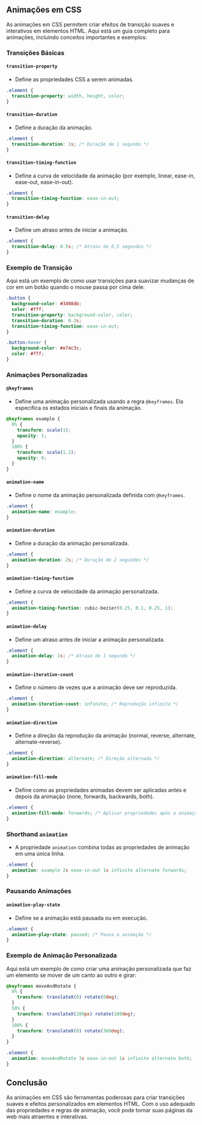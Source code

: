 ## Animações em CSS

As animações em CSS permitem criar efeitos de transição suaves e interativos em elementos HTML. Aqui está um guia completo para animações, incluindo conceitos importantes e exemplos:

### Transições Básicas

#### `transition-property`

- Define as propriedades CSS a serem animadas.

```css
.element {
  transition-property: width, height, color;
}
```

#### `transition-duration`

- Define a duração da animação.

```css
.element {
  transition-duration: 1s; /* Duração de 1 segundo */
}
```

#### `transition-timing-function`

- Define a curva de velocidade da animação (por exemplo, linear, ease-in, ease-out, ease-in-out).

```css
.element {
  transition-timing-function: ease-in-out;
}
```

#### `transition-delay`

- Define um atraso antes de iniciar a animação.

```css
.element {
  transition-delay: 0.5s; /* Atraso de 0,5 segundos */
}
```

### Exemplo de Transição

Aqui está um exemplo de como usar transições para suavizar mudanças de cor em um botão quando o mouse passa por cima dele:

```css
.button {
  background-color: #3498db;
  color: #fff;
  transition-property: background-color, color;
  transition-duration: 0.3s;
  transition-timing-function: ease-in-out;
}

.button:hover {
  background-color: #e74c3c;
  color: #fff;
}
```

### Animações Personalizadas

#### `@keyframes`

- Define uma animação personalizada usando a regra `@keyframes`. Ela especifica os estados iniciais e finais da animação.

```css
@keyframes example {
  0% {
    transform: scale(1);
    opacity: 1;
  }
  100% {
    transform: scale(1.2);
    opacity: 0;
  }
}
```

#### `animation-name`

- Define o nome da animação personalizada definida com `@keyframes`.

```css
.element {
  animation-name: example;
}
```

#### `animation-duration`

- Define a duração da animação personalizada.

```css
.element {
  animation-duration: 2s; /* Duração de 2 segundos */
}
```

#### `animation-timing-function`

- Define a curva de velocidade da animação personalizada.

```css
.element {
  animation-timing-function: cubic-bezier(0.25, 0.1, 0.25, 1);
}
```

#### `animation-delay`

- Define um atraso antes de iniciar a animação personalizada.

```css
.element {
  animation-delay: 1s; /* Atraso de 1 segundo */
}
```

#### `animation-iteration-count`

- Define o número de vezes que a animação deve ser reproduzida.

```css
.element {
  animation-iteration-count: infinite; /* Reprodução infinita */
}
```

#### `animation-direction`

- Define a direção da reprodução da animação (normal, reverse, alternate, alternate-reverse).

```css
.element {
  animation-direction: alternate; /* Direção alternada */
}
```

#### `animation-fill-mode`

- Define como as propriedades animadas devem ser aplicadas antes e depois da animação (none, forwards, backwards, both).

```css
.element {
  animation-fill-mode: forwards; /* Aplicar propriedades após a animação */
}
```

### Shorthand `animation`

- A propriedade `animation` combina todas as propriedades de animação em uma única linha.

```css
.element {
  animation: example 2s ease-in-out 1s infinite alternate forwards;
}
```

### Pausando Animações

#### `animation-play-state`

- Define se a animação está pausada ou em execução.

```css
.element {
  animation-play-state: paused; /* Pausa a animação */
}
```

### Exemplo de Animação Personalizada

Aqui está um exemplo de como criar uma animação personalizada que faz um elemento se mover de um canto ao outro e girar:

```css
@keyframes moveAndRotate {
  0% {
    transform: translateX(0) rotate(0deg);
  }
  50% {
    transform: translateX(200px) rotate(180deg);
  }
  100% {
    transform: translateX(0) rotate(360deg);
  }
}

.element {
  animation: moveAndRotate 3s ease-in-out 1s infinite alternate both;
}
```

## Conclusão

As animações em CSS são ferramentas poderosas para criar transições suaves e efeitos personalizados em elementos HTML. Com o uso adequado das propriedades e regras de animação, você pode tornar suas páginas da web mais atraentes e interativas.